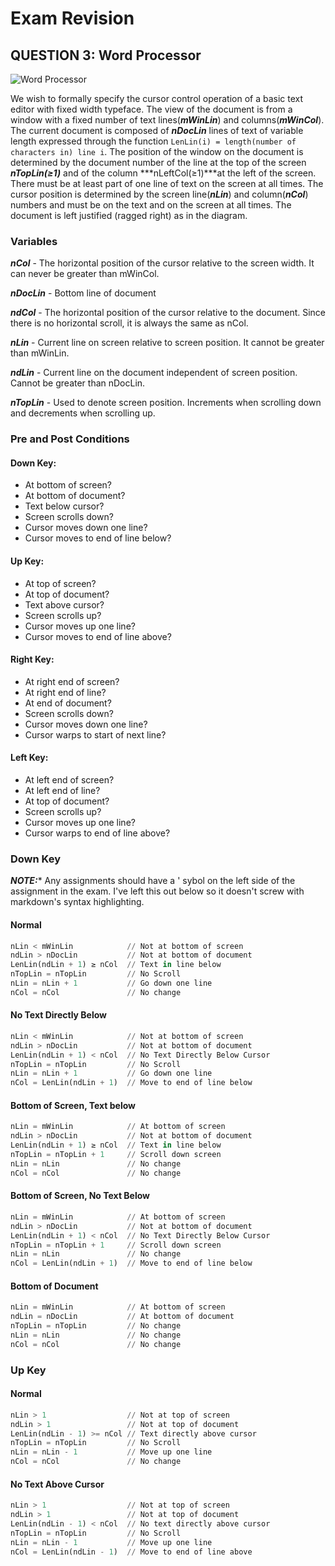 Exam Revision
=============

## QUESTION 3: Word Processor

![Word Processor](https://dl.dropboxusercontent.com/u/1425225/word_processor.png "Word Processor")

We wish to formally specify the cursor control operation of a basic text editor with fixed width typeface. The view of the document is from a window with a fixed number of text lines(***mWinLin***) and columns(***mWinCol***). The current document is composed of ***nDocLin*** lines of text of variable length expressed through the function ```LenLin(i) = length(number of characters in) line i```. The position of the window on the document is determined by the document number of the line at the top of the screen ***nTopLin(≥1)*** and of the column ***nLeftCol(≥1)***at the left of the screen. There must be at least part of one line of text on the screen at all times. The cursor position is determined by the screen line(***nLin***) and column(***nCol***) numbers and must be on the text and on the screen at all times. The document is left justified (ragged right) as in the diagram.

### Variables

***nCol*** - The horizontal position of the cursor relative to the screen width. It can never be greater than mWinCol.

***nDocLin*** - Bottom line of document

***ndCol*** - The horizontal position of the cursor relative to the document. Since there is no horizontal scroll, it is always the same as nCol.

***nLin*** - Current line on screen relative to screen position. It cannot be greater than mWinLin.

***ndLin*** - Current line on the document independent of screen position. Cannot be greater than nDocLin.

***nTopLin*** - Used to denote screen position. Increments when scrolling down and decrements when scrolling up.

### Pre and Post Conditions

#### Down Key:
* At bottom of screen?
* At bottom of document?
* Text below cursor?
* Screen scrolls down?
* Cursor moves down one line?
* Cursor moves to end of line below?

#### Up Key:
* At top of screen?
* At top of document?
* Text above cursor?
* Screen scrolls up?
* Cursor moves up one line?
* Cursor moves to end of line above?

#### Right Key:
* At right end of screen?
* At right end of line?
* At end of document?
* Screen scrolls down?
* Cursor moves down one line?
* Cursor warps to start of next line?

#### Left Key:
* At left end of screen?
* At left end of line?
* At top of document?
* Screen scrolls up?
* Cursor moves up one line?
* Cursor warps to end of line above?

### Down Key

***NOTE:**** Any assignments should have a ' sybol on the left side of the assignment in the exam. I've left this out below so it doesn't screw with markdown's syntax highlighting.

#### Normal
```python
nLin < mWinLin            // Not at bottom of screen
ndLin > nDocLin           // Not at bottom of document
LenLin(ndLin + 1) ≥ nCol  // Text in line below
nTopLin = nTopLin         // No Scroll
nLin = nLin + 1           // Go down one line
nCol = nCol               // No change
```

#### No Text Directly Below
```python
nLin < mWinLin            // Not at bottom of screen
ndLin > nDocLin           // Not at bottom of document
LenLin(ndLin + 1) < nCol  // No Text Directly Below Cursor
nTopLin = nTopLin         // No Scroll
nLin = nLin + 1           // Go down one line
nCol = LenLin(ndLin + 1)  // Move to end of line below
```

#### Bottom of Screen, Text below
```python
nLin = mWinLin            // At bottom of screen
ndLin > nDocLin           // Not at bottom of document
LenLin(ndLin + 1) ≥ nCol  // Text in line below
nTopLin = nTopLin + 1     // Scroll down screen
nLin = nLin               // No change
nCol = nCol               // No change
```

#### Bottom of Screen, No Text Below
```python
nLin = mWinLin            // At bottom of screen
ndLin > nDocLin           // Not at bottom of document
LenLin(ndLin + 1) < nCol  // No Text Directly Below Cursor
nTopLin = nTopLin + 1     // Scroll down screen
nLin = nLin               // No change
nCol = LenLin(ndLin + 1)  // Move to end of line below
```

#### Bottom of Document
```python
nLin = mWinLin            // At bottom of screen
ndLin = nDocLin           // At bottom of document
nTopLin = nTopLin         // No change
nLin = nLin               // No change
nCol = nCol               // No change
```

### Up Key

#### Normal
```python
nLin > 1                  // Not at top of screen
ndLin > 1                 // Not at top of document
LenLin(ndLin - 1) >= nCol // Text directly above cursor
nTopLin = nTopLin         // No Scroll
nLin = nLin - 1           // Move up one line
nCol = nCol               // No change
```

#### No Text Above Cursor
```python
nLin > 1                  // Not at top of screen
ndLin > 1                 // Not at top of document
LenLin(ndLin - 1) < nCol  // No text directly above cursor
nTopLin = nTopLin         // No Scroll
nLin = nLin - 1           // Move up one line
nCol = LenLin(ndLin - 1)  // Move to end of line above
```
